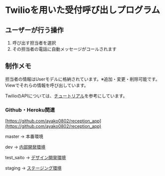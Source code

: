 # Twilioを用いた受付呼び出しプログラム

## ユーザーが行う操作
1. 呼び出す担当者を選択
2. その担当者の電話に自動メッセージがコールされます

## 制作メモ
担当者の情報はUserモデルに格納されています。※追加・変更・削除可能です。
Viewでそれらの情報を呼び出しています。

TwilioのAPIについては、[チュートリアル](https://github.com/TwilioDevEd/clicktocall-rails)を参考にしています。

### Github・Heroku関連
[https://github.com/ayako0802/reception_app](https://github.com/ayako0802/reception_app)

master → 本番環境

dev → [内部開発環境](https://twilio-n2p-dev.herokuapp.com/)

test_saito → [デザイン開発環境](https://twilio-n2p-testsaito.herokuapp.com/)

staging → [ステージング環境](https://twilio-n2p-staging.herokuapp.com/)

